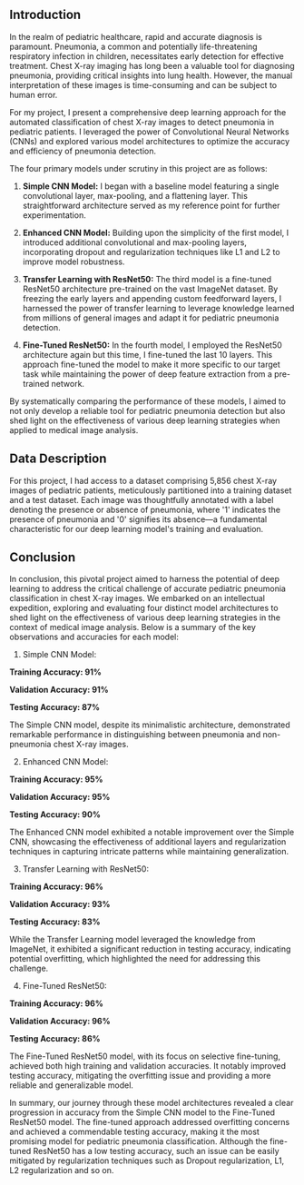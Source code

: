 ## Introduction

In the realm of pediatric healthcare, rapid and accurate diagnosis is paramount. Pneumonia, a common and potentially life-threatening respiratory infection in children, necessitates early detection for effective treatment. Chest X-ray imaging has long been a valuable tool for diagnosing pneumonia, providing critical insights into lung health. However, the manual interpretation of these images is time-consuming and can be subject to human error.

For my project, I present a comprehensive deep learning approach for the automated classification of chest X-ray images to detect pneumonia in pediatric patients. I leveraged the power of Convolutional Neural Networks (CNNs) and explored various model architectures to optimize the accuracy and efficiency of pneumonia detection.

The four primary models under scrutiny in this project are as follows:

1. **Simple CNN Model:** I began with a baseline model featuring a single convolutional layer, max-pooling, and a flattening layer. This straightforward architecture served as my reference point for further experimentation.

2. **Enhanced CNN Model:** Building upon the simplicity of the first model, I introduced additional convolutional and max-pooling layers, incorporating dropout and regularization techniques like L1 and L2 to improve model robustness.

3. **Transfer Learning with ResNet50:** The third model is a fine-tuned ResNet50 architecture pre-trained on the vast ImageNet dataset. By freezing the early layers and appending custom feedforward layers, I harnessed the power of transfer learning to leverage knowledge learned from millions of general images and adapt it for pediatric pneumonia detection.

4. **Fine-Tuned ResNet50:** In the fourth model, I employed the ResNet50 architecture again but this time, I fine-tuned the last 10 layers. This approach fine-tuned the model to make it more specific to our target task while maintaining the power of deep feature extraction from a pre-trained network.

By systematically comparing the performance of these models, I aimed to not only develop a reliable tool for pediatric pneumonia detection but also shed light on the effectiveness of various deep learning strategies when applied to medical image analysis.


## Data Description

For this project, I had access to a dataset comprising 5,856 chest X-ray images of pediatric patients, meticulously partitioned into a training dataset and a test dataset. Each image was thoughtfully annotated with a label denoting the presence or absence of pneumonia, where '1' indicates the presence of pneumonia and '0' signifies its absence—a fundamental characteristic for our deep learning model's training and evaluation.


## Conclusion

In conclusion, this pivotal project aimed to harness the potential of deep learning to address the critical challenge of accurate pediatric pneumonia classification in chest X-ray images. We embarked on an intellectual expedition, exploring and evaluating four distinct model architectures to shed light on the effectiveness of various deep learning strategies in the context of medical image analysis. Below is a summary of the key observations and accuracies for each model:

1. Simple CNN Model:

  **Training Accuracy: 91%**
  
  **Validation Accuracy: 91%**
  
  **Testing Accuracy: 87%**
  
  The Simple CNN model, despite its minimalistic architecture, demonstrated remarkable performance in distinguishing between pneumonia and non-pneumonia chest X-ray images.

2. Enhanced CNN Model:

  **Training Accuracy: 95%**
  
  **Validation Accuracy: 95%**
  
  **Testing Accuracy: 90%**
  
  The Enhanced CNN model exhibited a notable improvement over the Simple CNN, showcasing the effectiveness of additional layers and regularization techniques in capturing intricate patterns while maintaining generalization.

3. Transfer Learning with ResNet50:

  **Training Accuracy: 96%**
  
  **Validation Accuracy: 93%**
  
  **Testing Accuracy: 83%**
  
  While the Transfer Learning model leveraged the knowledge from ImageNet, it exhibited a significant reduction in testing accuracy, indicating potential overfitting, which highlighted the need for addressing this challenge.

4. Fine-Tuned ResNet50:

  **Training Accuracy: 96%**
  
  **Validation Accuracy: 96%**
  
  **Testing Accuracy: 86%**
  
  The Fine-Tuned ResNet50 model, with its focus on selective fine-tuning, achieved both high training and validation accuracies. It notably improved testing accuracy, mitigating the overfitting issue and providing a more reliable and generalizable model.

In summary, our journey through these model architectures revealed a clear progression in accuracy from the Simple CNN model to the Fine-Tuned ResNet50 model. The fine-tuned approach addressed overfitting concerns and achieved a commendable testing accuracy, making it the most promising model for pediatric pneumonia classification. Although the fine-tuned ResNet50 has a low testing accuracy, such an issue can be easily mitigated by regularization techniques such as Dropout regularization, L1, L2 regularization and so on.
